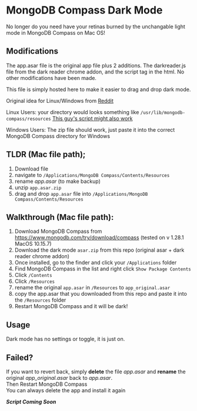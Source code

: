 # MongoDB Compass Dark Mode
No longer do you need have your retinas burned by the unchangable light mode in MongoDB Compass on Mac OS! 

## Modifications
The app.asar file is the original app file plus 2 additions. The darkreader.js file from the dark reader chrome addon, and the script tag in the html. No other modifications have been made.

This file is simply hosted here to make it easier to drag and drop dark mode.

Original idea for Linux/Windows from [Reddit](https://www.reddit.com/r/mongodb/comments/mj1zr0/successfully_achieved_darkmode_for_mongodb_compass/)

Linux Users: your directory would looks something like `/usr/lib/mongodb-compass/resources` 
[This guy's script might also work](https://github.com/Pragalbha-Patil/mongodb-compass-dark-mode)

Windows Users: The zip file should work, just paste it into the correct MongoDB Compass directory for Windows

## TLDR (Mac file path); 
1. Download file 
2. navigate to `/Applications/MongoDB Compass/Contents/Resources` 
3. rename _app.asar_ (to make backup)
4. unzip `app.asar.zip` 
5. drag and drop `app.asar` file into `/Applications/MongoDB Compass/Contents/Resources` 

## Walkthrough (Mac file path):

1. Download MongoDB Compass from https://www.mongodb.com/try/download/compass (tested on v 1.28.1 MacOS 10.15.7)
2. Download the dark mode `asar.zip` from this repo (original asar + dark reader chrome addon)
3. Once installed, go to the finder and click your `/Applications` folder
4. Find MongoDB Compass in the list and right click `Show Package Contents`
5. Click `/Contents`
6. Click `/Resources`
7. rename the original `app.asar` in `/Resources` to `app_original.asar`
8. copy the app.asar that you downloaded from this repo and paste it into the `/Resources` folder
9. Restart MongoDB Compass and it will be dark!

## Usage
Dark mode has no settings or toggle, it is just on.

## Failed?
If you want to revert back, simply **delete** the file _app.asar_ and **rename** the original _app_original.asar_ back to _app.asar_. \
Then Restart MongoDB Compass \
You can always delete the app and install it again

__*Script Coming Soon*__
